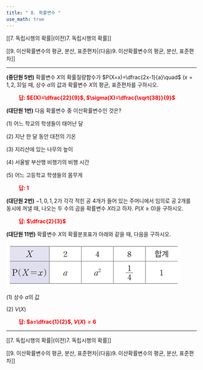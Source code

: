 ```yaml
---
title: " 8. 확률변수 "
use_math: true
---
```

[[7. 독립시행의 확률|(이전)7. 독립시행의 확률]] 

[[9. 이산확률변수의 평균, 분산, 표준편차|(다음)9. 이산확률변수의 평균, 분산, 표준편차]]

***

**(중단원 5번)** 확률변수 $X$의 확률질량함수가 $P(X=x)=\dfrac{2x-1}{a}\quad$ $(x=1, 2, 3)$일 때, 상수 $a$의 값과 확률변수 $X$의 평균, 표준편차를 구하시오.

**<span style="color: red;">$\qquad$답: $E(X)=\dfrac{22}{9}$, $\sigma(X)=\dfrac{\sqrt{38}}{9}$</span>**

**(대단원 1번)** 다음 확률변수 중 이산확률변수인 것은?

(1) 어느 학교의 학생들이 태어난 달 

(2) 지난 한 달 동안 대전의 기온

(3) 지리산에 있는 나무의 높이

(4) 서울발 부산행 비행기의 비행 시간

(5) 어느 고등학교 학생들의 몸무게

**<span style="color: red;">$\qquad$답: $1$</span>**

**(대단원 2번)** $-1, 0, 1, 2$가 각각 적힌 공 4개가 들어 있는 주머니에서 임의로 공 2개를 동시에 꺼낼 때, 나오는 두 수의 곱을 확률변수 $X$라고 하자. $P(X\ge 0)$을 구하시오.

**<span style="color: red;">$\qquad$답: $\dfrac{2}{3}$</span>**

**(대단원 11번)** 확률변수 $X$의 확률분포표가 아래와 같을 때, 다음을 구하시오.

<img src="/assets/Pasted image 20240229203909.png"/>

(1) 상수 $a$의 값

(2) $V(X)$

**<span style="color: red;">$\qquad$답: $a=\dfrac{1}{2}$, $V(X)=6$</span>**




***
[[7. 독립시행의 확률|(이전)7. 독립시행의 확률]] 

[[9. 이산확률변수의 평균, 분산, 표준편차|(다음)9. 이산확률변수의 평균, 분산, 표준편차]]
